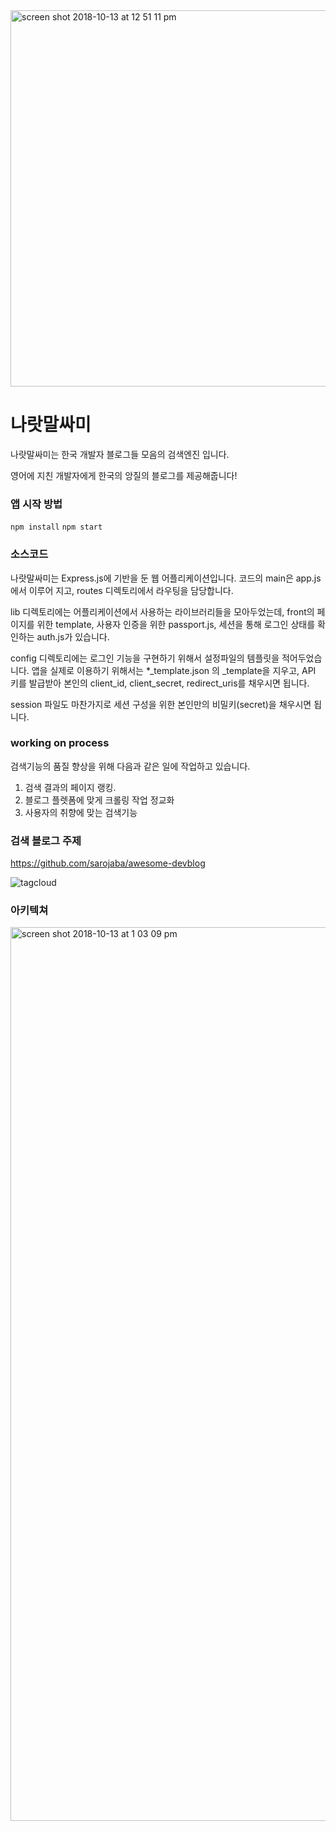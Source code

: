 <img width="602" alt="screen shot 2018-10-13 at 12 51 11 pm" src="https://user-images.githubusercontent.com/40487883/46901031-1a5efc80-cee7-11e8-8496-6c4b28350745.png">

# 나랏말싸미
나랏말싸미는 한국 개발자 블로그들 모음의 검색엔진 입니다.

영어에 지친 개발자에게 한국의 앙질의 블로그를 제공해줍니다!


### 앱 시작 방법
`npm install`
`npm start`

### 소스코드
나랏말싸미는 Express.js에 기반을 둔 웹 어플리케이션입니다. 코드의 main은 app.js에서 이루어 지고,
routes 디렉토리에서 라우팅을 담당합니다.

lib 디렉토리에는 어플리케이션에서 사용하는 라이브러리들을 모아두었는데, front의 페이지를 위한 template,
사용자 인증을 위한 passport.js, 세션을 통해 로그인 상태를 확인하는 auth.js가 있습니다.

config 디렉토리에는 로그인 기능을 구현하기 위해서 설정파일의 템플릿을 적어두었습니다.
앱을 실제로 이용하기 위해서는 \*_template.json 의 _template을 지우고, API 키를 발급받아 본인의
client_id, client_secret, redirect_uris를 채우시면 됩니다.

session 파일도 마찬가지로 세션 구성을 위한 본인만의 비밀키(secret)을 채우시면 됩니다.

### working on process
검색기능의 품질 향상을 위해 다음과 같은 일에 작업하고 있습니다.
1. 검색 결과의 페이지 랭킹.
2. 블로그 플렛폼에 맞게 크롤링 작업 정교화
3. 사용자의 취향에 맞는 검색기능


### 검색 블로그 주제
<https://github.com/sarojaba/awesome-devblog>

![tagcloud](https://user-images.githubusercontent.com/40487883/46901173-9f4b1580-cee9-11e8-8c57-94e8b4ca42b6.png)

### 아키텍쳐
<img width="1430" alt="screen shot 2018-10-13 at 1 03 09 pm" src="https://user-images.githubusercontent.com/40487883/46901112-6494ad80-cee8-11e8-95af-c6c17ef499f1.png">
